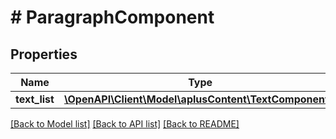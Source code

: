 # # ParagraphComponent

## Properties

Name | Type | Description | Notes
------------ | ------------- | ------------- | -------------
**text_list** | [**\OpenAPI\Client\Model\aplusContent\TextComponent[]**](TextComponent.md) |  |

[[Back to Model list]](../../README.md#models) [[Back to API list]](../../README.md#endpoints) [[Back to README]](../../README.md)
